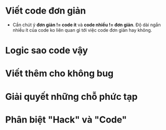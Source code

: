 # Viết code đơn giản
- Cần chút ý **đơn giản != code ít** và **code nhiều != đơn giản**. Độ dài ngắn nhiều ít của code ko liên quan gì tới việc code đơn giản hay không.


# Logic sao code vậy

# Viết thêm cho không bug

# Giải quyết những chỗ phức tạp

# Phân biệt "Hack" và "Code"